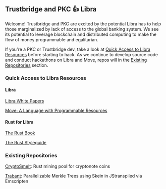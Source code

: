 ## Trustbridge and PKC 👍 Libra

Welcome! Trustbridge and PKC are excited by the potential Libra has to help those marginalized by lack of access to the global banking system. We see its potential to leverage blockchain and distributed computing to make the flow of money programmable and egalitarian.

If you're a PKC or Trustbridge dev, take a look at [Quick Access to Libra Resources](#quick-access) before starting to hack. As we continue to develop source code and
conduct hackathons on Libra and Move, repos will in the [Existing Repositories](#repos) section.

[ ](#quick-acccess)

### Quick Access to Libra Resources

#### Libra

[Libra White Papers](https://libra.org/en-US/wp-content/uploads/sites/23/2019/07/WhitePaperAndSupportingDocuments.zip)

[Move: A Language with Programmable Resources](https://developers.libra.org/docs/assets/papers/libra-move-a-language-with-programmable-resources.pdf)

#### Rust for Libra

[The Rust Book](https://doc.rust-lang.org/book/)

[The Rust Styleguide](https://github.com/rust-dev-tools/fmt-rfcs/blob/master/guide/guide.md)

[ ](#repos)

### Existing Repositories

[CryptoSmelt](https://github.com/pkcsecurity/cryptosmelt): Rust mining pool for cryptonote coins

[Trabant](https://github.com/pkcsecurity/trabant): Parallelizable Merkle Trees using Skein in JStranspiled via Emscripten
